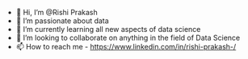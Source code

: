 - 👋 Hi, I’m @Rishi Prakash
- 👀 I’m passionate about data
- 🌱 I’m currently learning all new aspects of data science
- 💞️ I’m looking to collaborate on anything in the field of Data Science
- 📫 How to reach me - https://www.linkedin.com/in/rishi-prakash-/

<!---
Rishi222/Rishi222 is a ✨ special ✨ repository because its `README.md` (this file) appears on your GitHub profile.
You can click the Preview link to take a look at your changes.
--->
